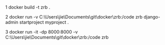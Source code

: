 1
docker build -t zrb .

2
docker run -v C:\Users\jie\Documents\git\docker\zrb:/code zrb django-admin startproject myproject . 

3
docker run -it -dp 8000:8000 -v C:\Users\jie\Documents\git\docker\zrb:/code zrb